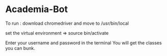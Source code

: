 # Academia-Bot

To run : 
  download chromedriver and move to /usr/bin/local
  
  set the virtual environment => source bin/activate
  
Enter your username and password in the terminal
You will get the classes you can bunk.
